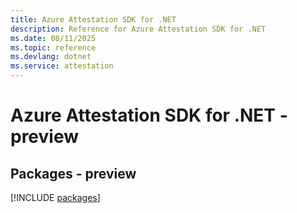 ```yaml
---
title: Azure Attestation SDK for .NET
description: Reference for Azure Attestation SDK for .NET
ms.date: 08/11/2025
ms.topic: reference
ms.devlang: dotnet
ms.service: attestation
---
```

# Azure Attestation SDK for .NET - preview
## Packages - preview
[!INCLUDE [packages](attestation-index.md)]